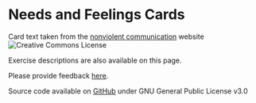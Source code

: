 # Needs and Feelings Cards

Card text taken from the [nonviolent communication](https://www.nenasilnakomunikace.org/l/cviceni-s-kartickami-potreb-a-pocitu/) website 
![Creative Commons License](https://i.creativecommons.org/l/by-nc-sa/3.0/cz/88x31.png)

Exercise descriptions are also available on this page.

Please provide feedback [here](https://github.com/lukas-krecan/nvc-cards-web/issues/new).
    
Source code available on [GitHub](https://github.com/lukas-krecan/nvc-cards-web) under GNU General Public License v3.0